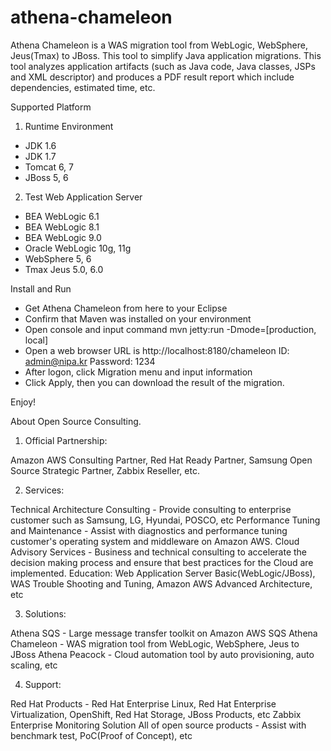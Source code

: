 athena-chameleon
================

Athena Chameleon is a WAS migration tool from WebLogic, WebSphere, Jeus(Tmax) to JBoss. This tool to simplify Java application migrations.
This tool analyzes application artifacts (such as Java code, Java classes, JSPs and XML descriptor) and produces a PDF result report which include dependencies, estimated time, etc.

Supported Platform

 1. Runtime Environment
  - JDK 1.6
  - JDK 1.7
  - Tomcat 6, 7
  - JBoss 5, 6
  
 2. Test Web Application Server
  - BEA WebLogic 6.1
  - BEA WebLogic 8.1
  - BEA WebLogic 9.0
  - Oracle WebLogic 10g, 11g
  - WebSphere 5, 6
  - Tmax Jeus 5.0, 6.0


Install and Run
  - Get Athena Chameleon from here to your Eclipse
  - Confirm that Maven was installed on your environment
  - Open console and input command
    mvn jetty:run -Dmode=[production, local]
  - Open a web browser
    URL is http://localhost:8180/chameleon
    ID: admin@nipa.kr
    Password: 1234
  - After logon, click Migration menu and input information
  - Click Apply, then you can download the result of the migration.
  
Enjoy! 
 

About Open Source Consulting.

1. Official Partnership:

Amazon AWS Consulting Partner, Red Hat Ready Partner, Samsung Open Source Strategic Partner, Zabbix Reseller, etc.

2. Services:

Technical Architecture Consulting - Provide consulting to enterprise customer such as Samsung, LG, Hyundai, POSCO, etc
Performance Tuning and Maintenance - Assist with diagnostics and performance tuning customer's operating system and middleware on Amazon AWS.
Cloud Advisory Services - Business and technical consulting to accelerate the decision making process and ensure that best practices for the Cloud are implemented.
Education: Web Application Server Basic(WebLogic/JBoss), WAS Trouble Shooting and Tuning, Amazon AWS Advanced Architecture, etc

3. Solutions:

Athena SQS - Large message transfer toolkit on Amazon AWS SQS
Athena Chameleon - WAS migration tool from WebLogic, WebSphere, Jeus to JBoss
Athena Peacock - Cloud automation tool by auto provisioning, auto scaling, etc

4. Support:

Red Hat Products - Red Hat Enterprise Linux, Red Hat Enterprise Virtualization, OpenShift, Red Hat Storage, JBoss Products, etc
Zabbix Enterprise Monitoring Solution
All of open source products - Assist with benchmark test, PoC(Proof of Concept), etc

